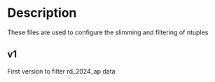# Description

These files are used to configure the slimming and filtering of ntuples

## v1

First version to filter rd_2024_ap data

